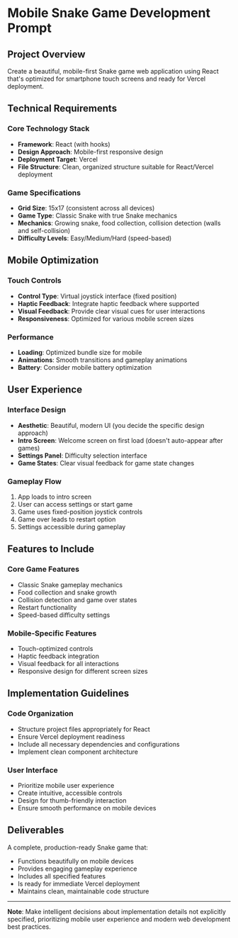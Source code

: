 # Mobile Snake Game Development Prompt

## Project Overview

Create a beautiful, mobile-first Snake game web application using React that's optimized for smartphone touch screens and ready for Vercel deployment.

## Technical Requirements

### Core Technology Stack

- **Framework**: React (with hooks)
- **Design Approach**: Mobile-first responsive design
- **Deployment Target**: Vercel
- **File Structure**: Clean, organized structure suitable for React/Vercel deployment

### Game Specifications

- **Grid Size**: 15x17 (consistent across all devices)
- **Game Type**: Classic Snake with true Snake mechanics
- **Mechanics**: Growing snake, food collection, collision detection (walls and self-collision)
- **Difficulty Levels**: Easy/Medium/Hard (speed-based)

## Mobile Optimization

### Touch Controls

- **Control Type**: Virtual joystick interface (fixed position)
- **Haptic Feedback**: Integrate haptic feedback where supported
- **Visual Feedback**: Provide clear visual cues for user interactions
- **Responsiveness**: Optimized for various mobile screen sizes

### Performance

- **Loading**: Optimized bundle size for mobile
- **Animations**: Smooth transitions and gameplay animations
- **Battery**: Consider mobile battery optimization

## User Experience

### Interface Design

- **Aesthetic**: Beautiful, modern UI (you decide the specific design approach)
- **Intro Screen**: Welcome screen on first load (doesn't auto-appear after games)
- **Settings Panel**: Difficulty selection interface
- **Game States**: Clear visual feedback for game state changes

### Gameplay Flow

1. App loads to intro screen
2. User can access settings or start game
3. Game uses fixed-position joystick controls
4. Game over leads to restart option
5. Settings accessible during gameplay

## Features to Include

### Core Game Features

- Classic Snake gameplay mechanics
- Food collection and snake growth
- Collision detection and game over states
- Restart functionality
- Speed-based difficulty settings

### Mobile-Specific Features

- Touch-optimized controls
- Haptic feedback integration
- Visual feedback for all interactions
- Responsive design for different screen sizes

## Implementation Guidelines

### Code Organization

- Structure project files appropriately for React
- Ensure Vercel deployment readiness
- Include all necessary dependencies and configurations
- Implement clean component architecture

### User Interface

- Prioritize mobile user experience
- Create intuitive, accessible controls
- Design for thumb-friendly interaction
- Ensure smooth performance on mobile devices

## Deliverables

A complete, production-ready Snake game that:

- Functions beautifully on mobile devices
- Provides engaging gameplay experience
- Includes all specified features
- Is ready for immediate Vercel deployment
- Maintains clean, maintainable code structure

---

**Note**: Make intelligent decisions about implementation details not explicitly specified, prioritizing mobile user experience and modern web development best practices.
